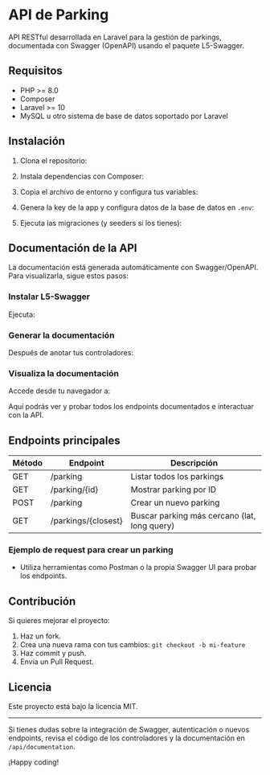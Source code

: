 # API de Parking

API RESTful desarrollada en Laravel para la gestión de parkings, documentada con Swagger (OpenAPI) usando el paquete L5-Swagger.

## Requisitos

- PHP >= 8.0  
- Composer  
- Laravel >= 10  
- MySQL u otro sistema de base de datos soportado por Laravel  

## Instalación

1. Clona el repositorio:


2. Instala dependencias con Composer:


3. Copia el archivo de entorno y configura tus variables:


4. Genera la key de la app y configura datos de la base de datos en `.env`:


5. Ejecuta las migraciones (y seeders si los tienes):


## Documentación de la API

La documentación está generada automáticamente con Swagger/OpenAPI. Para visualizarla, sigue estos pasos:

### Instalar L5-Swagger

Ejecuta:


### Generar la documentación

Después de anotar tus controladores:


### Visualiza la documentación

Accede desde tu navegador a:


Aquí podrás ver y probar todos los endpoints documentados e interactuar con la API.

## Endpoints principales

| Método | Endpoint            | Descripción                                 |
|--------|---------------------|---------------------------------------------|
| GET    | /parking            | Listar todos los parkings                   |
| GET    | /parking/{id}       | Mostrar parking por ID                      |
| POST   | /parking            | Crear un nuevo parking                      |
| GET    | /parkings/{closest} | Buscar parking más cercano (lat, long query)|

### Ejemplo de request para crear un parking


- Utiliza herramientas como Postman o la propia Swagger UI para probar los endpoints.

## Contribución

Si quieres mejorar el proyecto:

1. Haz un fork.  
2. Crea una nueva rama con tus cambios: `git checkout -b mi-feature`  
3. Haz commit y push.  
4. Envía un Pull Request.

## Licencia

Este proyecto está bajo la licencia MIT.

---

Si tienes dudas sobre la integración de Swagger, autenticación o nuevos endpoints, revisa el código de los controladores y la documentación en `/api/documentation`.

¡Happy coding!
